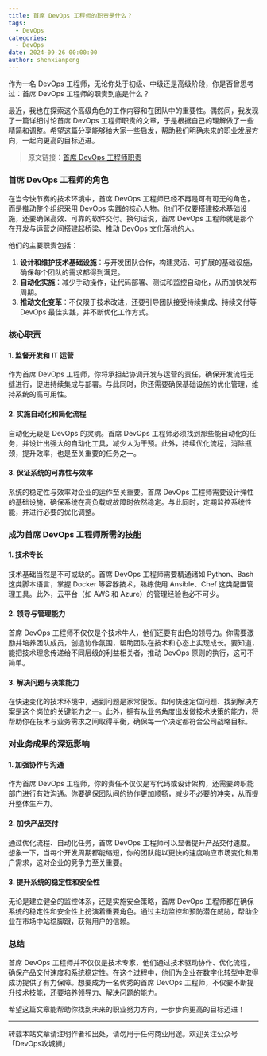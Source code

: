 ```yaml
---
title: 首席 DevOps 工程师的职责是什么？
tags:
  - DevOps
categories:
  - DevOps
date: 2024-09-26 00:00:00
author: shenxianpeng
---
```


作为一名 DevOps 工程师，无论你处于初级、中级还是高级阶段，你是否曾思考过：首席 DevOps 工程师的职责到底是什么？

最近，我也在探索这个高级角色的工作内容和在团队中的重要性。偶然间，我发现了一篇详细讨论首席 DevOps 工程师职责的文章，于是根据自己的理解做了一些精简和调整。希望这篇分享能够给大家一些启发，帮助我们明确未来的职业发展方向，一起向更高的目标迈进。

> 原文链接：[首席 DevOps 工程师职责](https://www.remotely.works/blog/what-are-the-responsibilities-of-a-principal-devops-engineer)

### 首席 DevOps 工程师的角色

在当今快节奏的技术环境中，首席 DevOps 工程师已经不再是可有可无的角色，而是推动整个组织采用 DevOps 实践的核心人物。他们不仅要搭建技术基础设施，还要确保高效、可靠的软件交付。换句话说，首席 DevOps 工程师就是那个在开发与运营之间搭建起桥梁、推动 DevOps 文化落地的人。

他们的主要职责包括：

1. **设计和维护技术基础设施**：与开发团队合作，构建灵活、可扩展的基础设施，确保每个团队的需求都得到满足。
2. **自动化实施**：减少手动操作，让代码部署、测试和监控自动化，从而加快发布周期。
3. **推动文化变革**：不仅限于技术改进，还要引导团队接受持续集成、持续交付等 DevOps 最佳实践，并不断优化工作方式。

### 核心职责

#### 1. 监督开发和 IT 运营

作为首席 DevOps 工程师，你将承担起协调开发与运营的责任，确保开发流程无缝进行，促进持续集成与部署。与此同时，你还需要确保基础设施的优化管理，维持系统的高可用性。

#### 2. 实施自动化和简化流程

自动化无疑是 DevOps 的灵魂。首席 DevOps 工程师必须找到那些能自动化的任务，并设计出强大的自动化工具，减少人为干预。此外，持续优化流程，消除瓶颈，提升效率，也是至关重要的任务之一。

#### 3. 保证系统的可靠性与效率

系统的稳定性与效率对企业的运作至关重要。首席 DevOps 工程师需要设计弹性的基础设施，确保系统在高负载或故障时依然稳定。与此同时，定期监控系统性能，并进行必要的优化调整。

### 成为首席 DevOps 工程师所需的技能

#### 1. 技术专长

技术基础当然是不可或缺的。首席 DevOps 工程师需要精通诸如 Python、Bash 这类脚本语言，掌握 Docker 等容器技术，熟练使用 Ansible、Chef 这类配置管理工具。此外，云平台（如 AWS 和 Azure）的管理经验也必不可少。

#### 2. 领导与管理能力

首席 DevOps 工程师不仅仅是个技术牛人，他们还要有出色的领导力。你需要激励并培养团队成员，创造协作氛围，帮助团队在技术和心态上实现成长。要知道，能把技术理念传递给不同层级的利益相关者，推动 DevOps 原则的执行，这可不简单。

#### 3. 解决问题与决策能力

在快速变化的技术环境中，遇到问题是家常便饭。如何快速定位问题、找到解决方案是这个岗位的关键能力之一。此外，拥有从业务角度出发做技术决策的能力，将帮助你在技术与业务需求之间取得平衡，确保每一个决定都符合公司战略目标。

### 对业务成果的深远影响

#### 1. 加强协作与沟通

作为首席 DevOps 工程师，你的责任不仅仅是写代码或设计架构，还需要跨职能部门进行有效沟通。你要确保团队间的协作更加顺畅，减少不必要的冲突，从而提升整体生产力。

#### 2. 加快产品交付

通过优化流程、自动化任务，首席 DevOps 工程师可以显著提升产品交付速度。想象一下，当每个开发周期都能缩短，你的团队能以更快的速度响应市场变化和用户需求，这对企业的竞争力至关重要。

#### 3. 提升系统的稳定性和安全性

无论是建立健全的监控体系，还是实施安全策略，首席 DevOps 工程师都在确保系统的稳定性和安全性上扮演着重要角色。通过主动监控和预防潜在威胁，帮助企业在市场中站稳脚跟，获得用户的信赖。

### 总结

首席 DevOps 工程师并不仅仅是技术专家，他们通过技术驱动协作、优化流程，确保产品交付速度和系统稳定性。在这个过程中，他们为企业在数字化转型中取得成功提供了有力保障。想要成为一名优秀的首席 DevOps 工程师，不仅要不断提升技术技能，还要培养领导力、解决问题的能力。

希望这篇文章能帮助你找到未来的职业努力方向，一步步向更高的目标迈进！


---

转载本站文章请注明作者和出处，请勿用于任何商业用途。欢迎关注公众号「DevOps攻城狮」
